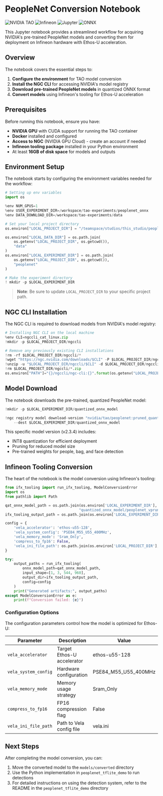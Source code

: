 # PeopleNet Conversion Notebook

![NVIDIA TAO](https://img.shields.io/badge/NVIDIA-TAO_Toolkit-76B900?style=flat-square&logo=nvidia)
![Infineon](https://img.shields.io/badge/Infineon-Tooling-0058CC?style=flat-square)
![Jupyter](https://img.shields.io/badge/Jupyter-Notebook-F37626?style=flat-square&logo=jupyter)
![ONNX](https://img.shields.io/badge/ONNX-Runtime-005CED?style=flat-square)

This Jupyter notebook provides a streamlined workflow for acquiring NVIDIA's pre-trained PeopleNet models and converting them for deployment on Infineon hardware with Ethos-U acceleration.

## Overview

The notebook covers the essential steps to:

1. **Configure the environment** for TAO model conversion
2. **Install the NGC CLI** for accessing NVIDIA's model registry
3. **Download pre-trained PeopleNet models** in quantized ONNX format
4. **Convert models** using Infineon's tooling for Ethos-U acceleration

## Prerequisites

Before running this notebook, ensure you have:

- **NVIDIA GPU** with CUDA support for running the TAO container
- **Docker** installed and configured
- **Access to NGC** (NVIDIA GPU Cloud) - create an account if needed
- **Infineon tooling package** installed in your Python environment
- At least **16GB of disk space** for models and outputs

## Environment Setup

The notebook starts by configuring the environment variables needed for the workflow:

```python
# Setting up env variables
import os

%env NUM_GPUS=1
%env USER_EXPERIMENT_DIR=/workspace/tao-experiments/peoplenet_onnx
%env DATA_DOWNLOAD_DIR=/workspace/tao-experiments/data

# Set your local project directory
os.environ["LOCAL_PROJECT_DIR"] = "/teamspace/studios/this_studio/peoplenet"

os.environ["LOCAL_DATA_DIR"] = os.path.join(
    os.getenv("LOCAL_PROJECT_DIR", os.getcwd()),
    "data"
)
os.environ["LOCAL_EXPERIMENT_DIR"] = os.path.join(
    os.getenv("LOCAL_PROJECT_DIR", os.getcwd()),
    "peoplenet"
)

# Make the experiment directory 
! mkdir -p $LOCAL_EXPERIMENT_DIR
```

> **Note**: Be sure to update `LOCAL_PROJECT_DIR` to your specific project path.

## NGC CLI Installation

The NGC CLI is required to download models from NVIDIA's model registry:

```python
# Installing NGC CLI on the local machine
%env CLI=ngccli_cat_linux.zip
!mkdir -p $LOCAL_PROJECT_DIR/ngccli

# Remove any previously existing CLI installations
!rm -rf $LOCAL_PROJECT_DIR/ngccli/*
!wget "https://ngc.nvidia.com/downloads/$CLI" -P $LOCAL_PROJECT_DIR/ngccli
!unzip -u "$LOCAL_PROJECT_DIR/ngccli/$CLI" -d $LOCAL_PROJECT_DIR/ngccli/
!rm $LOCAL_PROJECT_DIR/ngccli/*.zip 
os.environ["PATH"]="{}/ngccli/ngc-cli:{}".format(os.getenv("LOCAL_PROJECT_DIR", ""), os.getenv("PATH", ""))
```

## Model Download

The notebook downloads the pre-trained, quantized PeopleNet model:

```python
!mkdir -p $LOCAL_EXPERIMENT_DIR/quantized_onnx_model

!ngc registry model download-version "nvidia/tao/peoplenet:pruned_quantized_decrypted_v2.3.4" \
    --dest $LOCAL_EXPERIMENT_DIR/quantized_onnx_model
```

This specific model version (v2.3.4) includes:
- INT8 quantization for efficient deployment
- Pruning for reduced model size
- Pre-trained weights for people, bag, and face detection

## Infineon Tooling Conversion

The heart of the notebook is the model conversion using Infineon's tooling:

```python
from ifx_tooling import run_ifx_tooling, ModelConversionError
import os
from pathlib import Path

qat_onnx_model_path = os.path.join(os.environ['LOCAL_EXPERIMENT_DIR'], 
                                  "quantized_onnx_model/peoplenet_vpruned_quantized_decrypted_v2.3.4/resnet34_peoplenet_int8.onnx")
ifx_tooling_output_path = os.path.join(os.environ['LOCAL_EXPERIMENT_DIR'], "ifx_tooling")

config = {
    'vela_accelerator': 'ethos-u55-128',
    'vela_system_config': 'PSE84_M55_U55_400MHz',
    'vela_memory_mode': 'Sram_Only',
    'compress_to_fp16': False,
    'vela_ini_file_path': os.path.join(os.environ['LOCAL_PROJECT_DIR'], "vela.ini")
}

try:
    output_paths = run_ifx_tooling(
        onnx_model_path=qat_onnx_model_path,
        input_shape=[1, 3, 544, 960],
        output_dir=ifx_tooling_output_path,
        config=config
    )
    print("Generated artifacts:", output_paths)
except ModelConversionError as e:
    print(f"Conversion failed: {e}")
```

### Configuration Options

The configuration parameters control how the model is optimized for Ethos-U:

| Parameter | Description | Value |
|-----------|-------------|-------|
| `vela_accelerator` | Target Ethos-U accelerator | ethos-u55-128 |
| `vela_system_config` | Hardware configuration | PSE84_M55_U55_400MHz |
| `vela_memory_mode` | Memory usage strategy | Sram_Only |
| `compress_to_fp16` | FP16 compression flag | False |
| `vela_ini_file_path` | Path to Vela config file | vela.ini |

## Next Steps

After completing the model conversion, you can:

1. Move the converted model to the `models/converted` directory
2. Use the Python implementation in `peoplenet_tflite_demo` to run detections
3. For detailed instructions on using the detection system, refer to the README in the `peoplenet_tflite_demo` directory